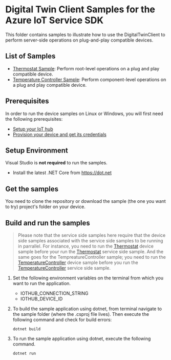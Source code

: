 # Digital Twin Client Samples for the Azure IoT Service SDK
This folder contains samples to illustrate how to use the DigitalTwinClient to perform server-side operations on plug-and-play compatible devices.

## List of Samples
* [Thermostat Sample][lnk-thermostat-sample]: Perform root-level operations on a plug and play compatible device.
* [Temperature Controller Sample][lnk-temperatureController-sample]: Perform component-level operations on a plug and play compatible device.

## Prerequisites
In order to run the device samples on Linux or Windows, you will first need the following prerequisites:
* [Setup your IoT hub][lnk-setup-iot-hub]
* [Provision your device and get its credentials][lnk-manage-iot-device]

## Setup Environment

Visual Studio is **not required** to run the samples.

- Install the latest .NET Core from https://dot.net

## Get the samples
You need to clone the repository or download the sample (the one you want to try) project's folder on your device.

## Build and run the samples

> Please note that the service side samples here require that the device side samples associated with the service side samples to be running in parrallel. For instance, you need to run the [Thermostat][lnk-thermostat-device-sample] device sample before your run the [Thermostat][lnk-thermostat-sample] service side sample. And the same goes for the TempreatureController sample; you need to run the [TemperatureController][lnk-temperaturecontroller-device-sample] device sample before you run the [TemperatureController][lnk-temperatureController-sample] service side sample.

1. Set the following environment variables on the terminal from which you want to run the application.
    * IOTHUB_CONNECTION_STRING
    * IOTHUB_DEVICE_ID
2. To build the sample application using dotnet, from terminal navigate to the sample folder (where the .csproj file lives). Then execute the following command and check for build errors:
    ```
    dotnet build
    ```

3. To run the sample application using dotnet, execute the following command.
    ```
    dotnet run
    ```

[lnk-thermostat-sample]: /iot-hub/Samples/service/DigitalTwinClientSamples/Thermostat/

[lnk-temperatureController-sample]: /iot-hub/Samples/service/DigitalTwinClientSamples/TemperatureController/

[lnk-setup-iot-hub]: https://aka.ms/howtocreateazureiothub

[lnk-manage-iot-device]: https://github.com/Azure/azure-iot-device-ecosystem/blob/master/setup_iothub.md#create-new-device-in-the-iot-hub-device-identity-registry

[lnk-thermostat-device-sample]: /iot-hub/Samples/device/PnpDeviceSamples/Thermostat

[lnk-temperaturecontroller-device-sample]: /iot-hub/Samples/device/PnpDeviceSamples/TemperatureController

